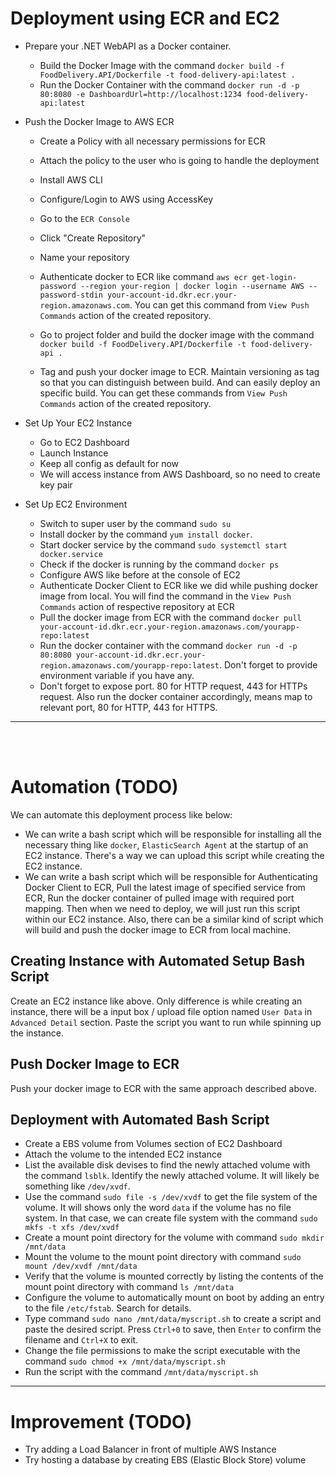 ﻿# Deployment using ECR and EC2

- Prepare your .NET WebAPI as a Docker container.
	- Build the Docker Image with the command `docker build -f FoodDelivery.API/Dockerfile -t food-delivery-api:latest .`
	- Run the Docker Container with the command `docker run -d -p 80:8080 -e DashboardUrl=http://localhost:1234 food-delivery-api:latest`

- Push the Docker Image to AWS ECR
	- Create a Policy with all necessary permissions for ECR
	- Attach the policy to the user who is going to handle the deployment
	- Install AWS CLI
	- Configure/Login to AWS using AccessKey

	- Go to the `ECR Console`
	- Click "Create Repository"
	- Name your repository

	- Authenticate docker to ECR like command `aws ecr get-login-password --region your-region | docker login --username AWS --password-stdin your-account-id.dkr.ecr.your-region.amazonaws.com`. You can get this command from `View Push Commands` action of the created repository.
	- Go to project folder and build the docker image with the command `docker build -f FoodDelivery.API/Dockerfile -t food-delivery-api .`
	- Tag and push your docker image to ECR. Maintain versioning as tag so that you can distinguish between build. And can easily deploy an specific build. You can get these commands from `View Push Commands` action of the created repository.

- Set Up Your EC2 Instance
	- Go to EC2 Dashboard
	- Launch Instance
	- Keep all config as default for now
	- We will access instance from AWS Dashboard, so no need to create key pair

- Set Up EC2 Environment
	- Switch to super user by the command `sudo su`
	- Install docker by the command `yum install docker`.
	- Start docker service by the command `sudo systemctl start docker.service`
	- Check if the docker is running by the command `docker ps`
	- Configure AWS like before at the console of EC2
	- Authenticate Docker Client to ECR like we did while pushing docker image from local. You will find the command in the `View Push Commands` action of respective repository at ECR
	- Pull the docker image from ECR with the command `docker pull your-account-id.dkr.ecr.your-region.amazonaws.com/yourapp-repo:latest`
	- Run the docker container with the command `docker run -d -p 80:8080 your-account-id.dkr.ecr.your-region.amazonaws.com/yourapp-repo:latest`. Don't forget to provide environment variable if you have any.
	- Don't forget to expose port. 80 for HTTP request, 443 for HTTPs request. Also run the docker container accordingly, means map to relevant port, 80 for HTTP, 443 for HTTPS.

<hr><br><br>

# Automation (TODO)

We can automate this deployment process like below:
- We can write a bash script which will be responsible for installing all the necessary thing like `docker`, `ElasticSearch Agent` at the startup of an EC2 instance. There's a way we can upload this script while creating the EC2 instance.
- We can write a bash script which will be responsible for Authenticating Docker Client to ECR, Pull the latest image of specified service from ECR, Run the docker container of pulled image with required port mapping. Then when we need to deploy, we will just run this script within our EC2 instance. Also, there can be a similar kind of script which will build and push the docker image to ECR from local machine.

## Creating Instance with Automated Setup Bash Script

Create an EC2 instance like above. Only difference is while creating an instance, there will be a input box / upload file option named `User Data` in `Advanced Detail` section. Paste the script you want to run while spinning up the instance.

## Push Docker Image to ECR

Push your docker image to ECR with the same approach described above.

## Deployment with Automated Bash Script

- Create a EBS volume from Volumes section of EC2 Dashboard
- Attach the volume to the intended EC2 instance
- List the available disk devises to find the newly attached volume with the command `lsblk`. Identify the newly attached volume. It will likely be something like `/dev/xvdf`.
- Use the command `sudo file -s /dev/xvdf` to get the file system of the volume. It will shows only the word `data` if the volume has no file system. In that case, we can create file system with the command `sudo mkfs -t xfs /dev/xvdf`
- Create a mount point directory for the volume with command `sudo mkdir /mnt/data`
- Mount the volume to the mount point directory with command `sudo mount /dev/xvdf /mnt/data`
- Verify that the volume is mounted correctly by listing the contents of the mount point directory with command `ls /mnt/data`
- Configure the volume to automatically mount on boot by adding an entry to the file `/etc/fstab`. Search for details.
- Type command `sudo nano /mnt/data/myscript.sh` to create a script and paste the desired script. Press `Ctrl+0` to save, then `Enter` to confirm the filename and `Ctrl+X` to exit.
- Change the file permissions to make the script executable with the command `sudo chmod +x /mnt/data/myscript.sh`
- Run the script with the command `/mnt/data/myscript.sh`

<hr>

# Improvement (TODO)

- Try adding a Load Balancer in front of multiple AWS Instance
- Try hosting a database by creating EBS (Elastic Block Store) volume